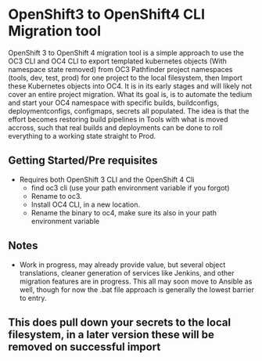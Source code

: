 # OpenShift3 to OpenShift4 CLI Migration tool

OpenShift 3 to OpenShift 4 migration tool is a simple approach to use the OC3 CLI and OC4 CLI to export templated kubernetes objects (With namespace state removed) from OC3 Pathfinder project namespaces (tools, dev, test, prod) for one project to the local filesystem, then Import these Kubernetes objects into OC4. It is in its early stages and will likely not cover an entire project migration. What its goal is, is to automate the tedium and start your OC4 namespace with specific builds, buildconfigs, deploymentconfigs, configmaps, secrets all populated. The idea is that the effort becomes restoring build pipelines in Tools with what is moved accross, such that real builds and deployments can be done to roll everything to a working state straight to Prod.


## Getting Started/Pre requisites

- Requires both OpenShift 3 CLI and the OpenShift 4 Cli
  - find oc3 cli (use your path environment variable if you forgot)
  - Rename to oc3.
  - Install OC4 CLI, in a new location.
  - Rename the binary to oc4, make sure its also in your path environment variable


## Notes

- Work in progress, may already provide value, but several object translations, cleaner generation of services like Jenkins, and other migration features are in progress. This all may soon move to Ansible as well, though for now the .bat file approach is generally the lowest barrier to entry.

## This does pull down your secrets to the local filesystem, in a later version these will be removed on successful import ##
